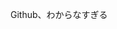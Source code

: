 Github、わからなすぎる

<!---
namitape/namitape is a ✨ special ✨ repository because its `README.md` (this file) appears on your GitHub profile.
You can click the Preview link to take a look at your changes.
--->
